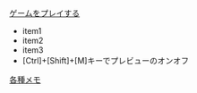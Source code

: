 [ゲームをプレイする](./webgl/index.html)

- item1
- item2
- item3
- [Ctrl]+[Shift]+[M]キーでプレビューのオンオフ

[各種メモ](04.md)
